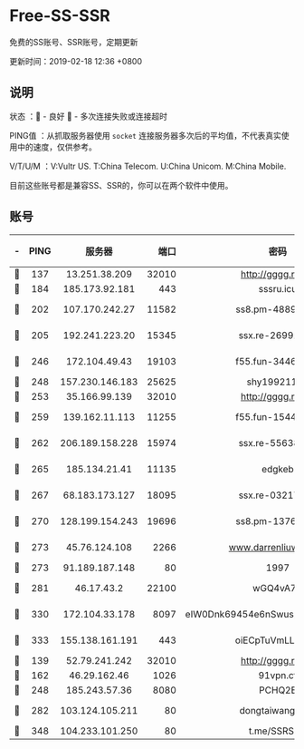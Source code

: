 # Free-SS-SSR

免费的SS账号、SSR账号，定期更新

更新时间：2019-02-18 12:36 +0800

## 说明

状态     ：🙂 - 良好 🙁 - 多次连接失败或连接超时

PING值   ：从抓取服务器使用 `socket` 连接服务器多次后的平均值，不代表真实使用中的速度，仅供参考。

V/T/U/M  ：V:Vultr US. T:China Telecom. U:China Unicom. M:China Mobile.

目前这些账号都是兼容SS、SSR的，你可以在两个软件中使用。

## 账号

|-|PING|服务器|端口|密码|加密方式|区域|V/T/U/M|
|:----:|:----:|:-----:|-----:|:----:|:----:|:----:|:----:|
|🙂|137|13.251.38.209|32010|http://gggg.rocks|chacha20|SG|9↑/9↑/9↑/9↑|
|🙂|184|185.173.92.181|443|sssru.icu|rc4-md5|RU|10↑/10↑/8↓/10↑|
|🙂|202|107.170.242.27|11582|ss8.pm-48893072|aes-256-cfb|US|7↑/6↑/6↑/6↑|
|🙂|205|192.241.223.20|15345|ssx.re-26991809|aes-256-cfb|US|7↑/6↑/6↑/6↑|
|🙂|246|172.104.49.43|19103|f55.fun-34462063|aes-256-cfb|SG|7↑/6↑/6↑/6↑|
|🙂|248|157.230.146.183|25625|shy19921124|rc4-md5|US|10↑/10↑/10↑/10↑|
|🙂|253|35.166.99.139|32010|http://gggg.rocks|chacha20|US|10↑/10↑/10↑/10↑|
|🙂|259|139.162.11.113|11255|f55.fun-15440385|aes-256-cfb|SG|7↑/6↑/6↑/6↑|
|🙂|262|206.189.158.228|15974|ssx.re-55638136|aes-256-cfb|SG|7↑/6↑/6↑/6↑|
|🙂|265|185.134.21.41|11135|edgkeb|aes-256-cfb|GB|10↑/10↑/10↑/10↑|
|🙂|267|68.183.173.127|18095|ssx.re-03217186|aes-256-cfb|US|7↑/6↑/6↑/6↑|
|🙂|270|128.199.154.243|19696|ss8.pm-13766186|aes-256-cfb|SG|10↑/10↑/9↑/10↑|
|🙂|273|45.76.124.108|2266|www.darrenliuwei.com|aes-256-cfb|AU|10↑/10↑/10↑/10↑|
|🙂|273|91.189.187.148|80|1997|chacha20|US|10↑/10↑/10↑/10↑|
|🙂|281|46.17.43.2|22100|wGQ4vA7D|aes-256-gcm|RU|5↑/10↑/10↑/10↑|
|🙂|330|172.104.33.178|8097|eIW0Dnk69454e6nSwuspv9DmS201tQ0D|aes-256-cfb|SG|10↑/10↑/10↑/10↑|
|🙂|333|155.138.161.191|443|oiECpTuVmLLxk4Ts|aes-256-cfb|US|9↑/10↑/10↑/10↑|
|🙂|139|52.79.241.242|32010|http://gggg.rocks|chacha20|KR|7↓/9↑/10↑/10↑|
|🙂|162|46.29.162.46|1026|91vpn.cf|rc4-md5|RU|10↑/9↑/10↑/10↑|
|🙂|248|185.243.57.36|8080|PCHQ2E|rc4-md5|US|9↓/10↑/9↑/10↑|
|🙁|282|103.124.105.211|80|dongtaiwang.com|aes-256-cfb|US|10↑/10↑/10↑/10↑|
|🙁|348|104.233.101.250|80|t.me/SSRSUB|rc4-md5|CA|10↑/10↑/10↑/10↑|
